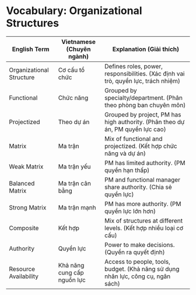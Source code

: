 # Vocabulary: Organizational Structures

| English Term         | Vietnamese (Chuyên ngành)      | Explanation (Giải thích) |
|----------------------|-------------------------------|-------------------------|
| Organizational Structure | Cơ cấu tổ chức             | Defines roles, power, responsibilities. (Xác định vai trò, quyền lực, trách nhiệm) |
| Functional           | Chức năng                    | Grouped by specialty/department. (Phân theo phòng ban chuyên môn) |
| Projectized          | Theo dự án                   | Grouped by project, PM has high authority. (Phân theo dự án, PM quyền lực cao) |
| Matrix               | Ma trận                      | Mix of functional and projectized. (Kết hợp chức năng và dự án) |
| Weak Matrix          | Ma trận yếu                  | PM has limited authority. (PM quyền hạn thấp) |
| Balanced Matrix      | Ma trận cân bằng             | PM and functional manager share authority. (Chia sẻ quyền lực) |
| Strong Matrix        | Ma trận mạnh                 | PM has more authority. (PM quyền lực lớn hơn) |
| Composite            | Kết hợp                      | Mix of structures at different levels. (Kết hợp nhiều loại cơ cấu) |
| Authority            | Quyền lực                    | Power to make decisions. (Quyền ra quyết định) |
| Resource Availability| Khả năng cung cấp nguồn lực  | Access to people, tools, budget. (Khả năng sử dụng nhân lực, công cụ, ngân sách) | 